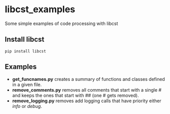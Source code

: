 # libcst_examples
Some simple examples of code processing with libcst

## Install libcst

```
pip install libcst
```

## Examples

* **get_funcnames.py** creates a summary of functions and classes defined in a given file.
* **remove_comments.py** removes all comments that start with a single # and keeps the ones that start with ## (one # gets removed).
* **remove_logging.py** removes add logging calls that have priority either *info* or *debug*.
